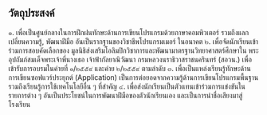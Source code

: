 ## วัตถุประสงค์

๑. เพื่อเป็นศูนย์กลางในการฝึกฝนทักษะด้านการเขียนโปรแกรมด้วยภาษาคอมพิวเตอร์ รวมถึงแลกเปลี่ยนความรู้, พัฒนาฝีมือ อันเป็นรากฐานของวิชาชีพโปรแกรมเมอร์ ในอนาคต 
๒. เพื่อจัดนักเรียนเข้าร่วมการสอบคัดเลือกของ มูลนิธิส่งเสริมโอลิมปิกวิชาการและพัฒนามาตรฐานวิทยาศาสตร์ศึกษาใน พระอุปถัมภ์สมเด็จพระเจ้าพี่นางเธอ เจ้าฟ้ากัลยาณิวัฒนา กรมหลวงนราธิวาสราชนครินทร์ (สอวน.) เพื่อเข้ารับการอบรมในค่ายที่ ๑/๒๕๕๙ และค่าย ๒/๒๕๕๙ ตามลำดับ 
๓. เพื่อเป็นแหล่งเรียนรู้ทักษะด้านการเขียนซอฟแวร์ประยุกต์ (Application) เป็นการต่อยอดจากความรู้ด้านการเขียนโปรแกรมพื้นฐาน รวมถึงเรียนรู้การใช้เทคโนโลยีอื่น ๆ ที่สำคัญ 
๔. เพื่อส่งนักเรียนเป็นตัวแทนเข้าร่วมการแข่งขันในรายการต่าง ๆ อันเป็นประโยชน์ในการพัฒนาฝีมือของตัวนักเรียนเอง และเป็นการนำชื่อเสียงมาสู่โรงเรียน
